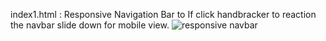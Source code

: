 index1.html : Responsive Navigation Bar to If click handbracker to reaction the navbar slide down for mobile view.
![responsive navbar](https://github.com/user-attachments/assets/bcb0ce4a-d454-4737-bdcb-67432f9c23ca)

